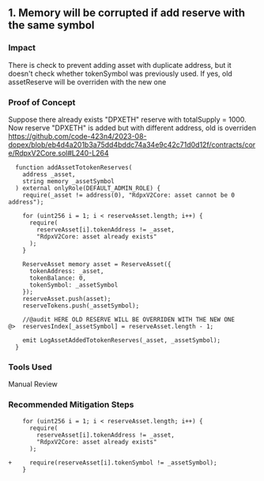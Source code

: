 ## 1. Memory will be corrupted if add reserve with the same symbol
### Impact
There is check to prevent adding asset with duplicate address, but it doesn't check whether tokenSymbol was previously used.
If yes, old assetReserve will be overriden with the new one

### Proof of Concept
Suppose there already exists "DPXETH" reserve with totalSupply = 1000.
Now reserve "DPXETH" is added but with different address, old is overriden
https://github.com/code-423n4/2023-08-dopex/blob/eb4d4a201b3a75dd4bddc74a34e9c42c71d0d12f/contracts/core/RdpxV2Core.sol#L240-L264
```solidity
  function addAssetTotokenReserves(
    address _asset,
    string memory _assetSymbol
  ) external onlyRole(DEFAULT_ADMIN_ROLE) {
    require(_asset != address(0), "RdpxV2Core: asset cannot be 0 address");

    for (uint256 i = 1; i < reserveAsset.length; i++) {
      require(
        reserveAsset[i].tokenAddress != _asset,
        "RdpxV2Core: asset already exists"
      );
    }

    ReserveAsset memory asset = ReserveAsset({
      tokenAddress: _asset,
      tokenBalance: 0,
      tokenSymbol: _assetSymbol
    });
    reserveAsset.push(asset);
    reserveTokens.push(_assetSymbol);

    //@audit HERE OLD RESERVE WILL BE OVERRIDEN WITH THE NEW ONE
@>  reservesIndex[_assetSymbol] = reserveAsset.length - 1;

    emit LogAssetAddedTotokenReserves(_asset, _assetSymbol);
  }
```

### Tools Used
Manual Review

### Recommended Mitigation Steps

```solidity
    for (uint256 i = 1; i < reserveAsset.length; i++) {
      require(
        reserveAsset[i].tokenAddress != _asset,
        "RdpxV2Core: asset already exists"
      );

+     require(reserveAsset[i].tokenSymbol != _assetSymbol);
    }
```
